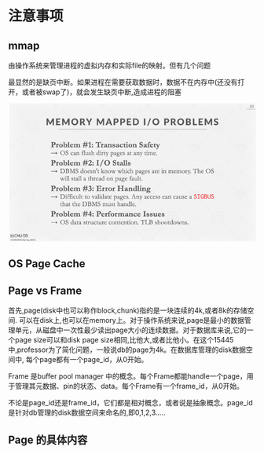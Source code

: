 # 注意事项

## mmap

由操作系统来管理进程的虚拟内存和实际file的映射。但有几个问题

最显然的是缺页中断。如果进程在需要获取数据时，数据不在内存中(还没有打开，或者被swap了)，就会发生缺页中断,造成进程的阻塞

<img src="images/788ab6e3.png" style="zoom:67%;" />

## OS Page Cache



## Page vs Frame

首先,page(disk中也可以称作block,chunk)指的是一块连续的4k,或者8k的存储空间. 可以在disk上,也可以在memory上。对于操作系统来说,page是最小的数据管理单元，从磁盘中一次性最少读出page大小的连续数据。对于数据库来说,它的一个page size可以和disk page size相同,比他大,或者比他小。在这个15445中,professor为了简化问题，一般说db的page为4k。在数据库管理的disk数据空间中, 每个page都有一个page_id，从0开始。

Frame 是buffer pool manager 中的概念。每个Frame都能handle一个page，用于管理其元数据、pin的状态、data。每个Frame有一个frame_id，从0开始。

不论是page_id还是frame_id，它们都是相对概念，或者说是抽象概念。page_id是针对db管理的disk数据空间来命名的,即0,1,2,3.....



## Page 的具体内容
